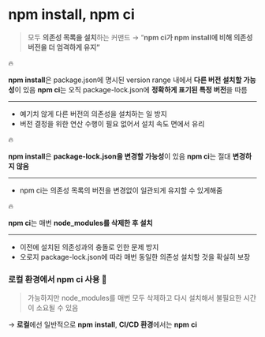 # npm install, npm ci
> 모두 **의존성 목록을 설치**하는 커맨드 → “**npm ci가 npm install에 비해 의존성 버전을 더 엄격하게 유지”**
> 

<aside>
🔥

**npm install**은 package.json에 명시된 version range 내에서 **다른 버전 설치할 가능성**이 있음
**npm ci**는 오직 package-lock.json에 **정확하게 표기된 특정 버전**을 따름

---

- 예기치 않게 다른 버전의 의존성을 설치하는 일 방지
- 버전 결정을 위한 연산 수행이 필요 없어서 설치 속도 면에서 유리
</aside>

<aside>
🔥

**npm install**은 **package-lock.json을 변경할 가능성**이 있음
**npm ci**는 절대 **변경하지 않음**

---

- npm ci는 의존성 목록의 버전을 변경없이 일관되게 유지할 수 있게해줌
</aside>

<aside>
🔥

**npm ci**는 매번 **node_modules를 삭제한 후 설치**

---

- 이전에 설치된 의존성과의 충돌로 인한 문제 방지
- 오로지 package-lock.json에 따라 매번 동일한 의존성 설치할 것을 확실히 보장
</aside>

### 로컬 환경에서 npm ci 사용 🤔

> 가능하지만 node_modules를 매번 모두 삭제하고 다시 설치해서 불필요한 시간이 소요될 수 있음
> 

→ **로컬**에선 일반적으로 **npm** **install**, **CI/CD 환경**에서는 **npm** **ci**
